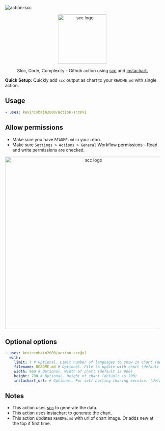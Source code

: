 ![action-scc](https://instachart.coveritup.app/bar?metric=+lines&width=960&height=700&subtitle=kevincobain2000@action-scc&data={"x":["YAML","Go"],"y":[[69,172],[0,2],[2,1],[0,34]],"names":["Code","Comment","Files","Complexity"]}&title=SCC+-+Sloc,+Cloc+and+Code)

<p align="center">
  <img alt="scc logo" src="https://imgur.com/QZx9ngs.png" width="160">
</p>

<p align="center">
  Sloc, Code, Complexity - Github action using <a href="https://github.com/boyter/scc" target="_blank">scc</a>
 and <a href="https://github.com/kevincobain2000/instachart" target="_blank">instachart.</a>
</p>

**Quick Setup:** Quickly add `scc` output as chart to your `README.md` with single action.



## Usage

```yaml
- uses: kevincobain2000/action-scc@v1
```

## Allow permissions

- Make sure you have `README.md` in your repo.
- Make sure `Settings > Actions > General` Workflow permissions - Read and write permissions are checked.

<p align="center">
  <img alt="scc logo" src="https://imgur.com/jysKBFC.png" width="560">
</p>


## Optional options

```yaml
- uses: kevincobain2000/action-scc@v1
  with:
    limit: 7 # Optional. Limit number of languages to show in chart (default is 7)
    filename: README.md # Optional. File to update with chart (default is README.md)
    width: 960 # Optional. Width of chart (default is 960)
    height: 700 # Optional. Height of chart (default is 700)
    instachart_url: # Optional. For self hosting charing service. (default is https://instachart.coveritup.app)
```


## Notes

- This action uses [scc](https://github.com/boyter/scc) to generate the data.
- This action uses [instachart](https://github.com/kevincobain2000/instachart) to generate the chart.
- This action updates `README.md` with url of chart image. Or adds new at the top if first time.
